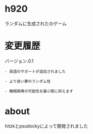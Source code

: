h920
====

ランダムに生成されたのゲーム

変更履歴
========
バージョン.0.1

	- 英語のサポートが追加されました

	- より良い夢のランダム性

	- 睡眠麻痺の可能性を最小限に抑えます

about
=====

hitzkとpsudockyによって開発されました
